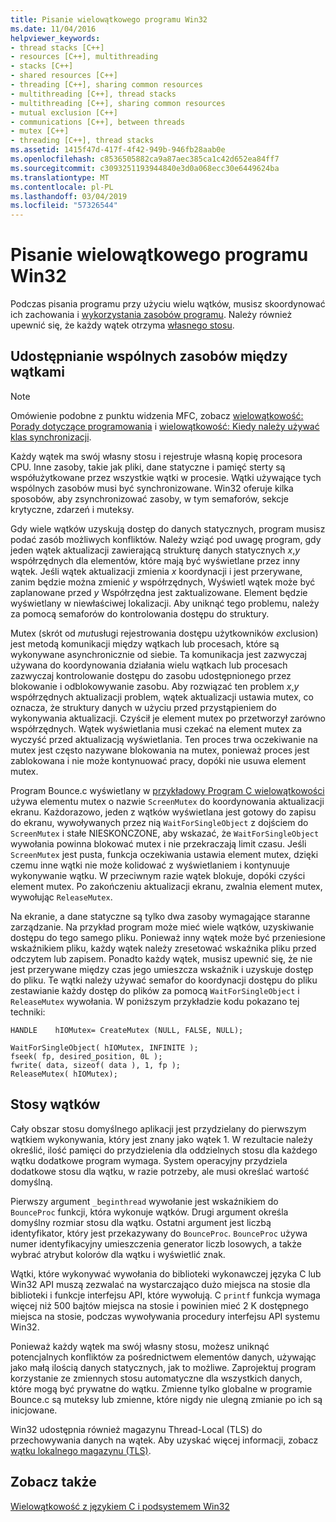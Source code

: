 ```yaml
---
title: Pisanie wielowątkowego programu Win32
ms.date: 11/04/2016
helpviewer_keywords:
- thread stacks [C++]
- resources [C++], multithreading
- stacks [C++]
- shared resources [C++]
- threading [C++], sharing common resources
- multithreading [C++], thread stacks
- multithreading [C++], sharing common resources
- mutual exclusion [C++]
- communications [C++], between threads
- mutex [C++]
- threading [C++], thread stacks
ms.assetid: 1415f47d-417f-4f42-949b-946fb28aab0e
ms.openlocfilehash: c8536505882ca9a87aec385ca1c42d652ea84ff7
ms.sourcegitcommit: c3093251193944840e3d0a068ecc30e6449624ba
ms.translationtype: MT
ms.contentlocale: pl-PL
ms.lasthandoff: 03/04/2019
ms.locfileid: "57326544"
---
```

# <a name="writing-a-multithreaded-win32-program"></a>Pisanie wielowątkowego programu Win32

Podczas pisania programu przy użyciu wielu wątków, musisz skoordynować ich zachowania i [wykorzystania zasobów programu](#_core_sharing_common_resources_between_threads). Należy również upewnić się, że każdy wątek otrzyma [własnego stosu](#_core_thread_stacks).

##  <a name="_core_sharing_common_resources_between_threads"></a> Udostępnianie wspólnych zasobów między wątkami

> [!NOTE]
>  Omówienie podobne z punktu widzenia MFC, zobacz [wielowątkowość: Porady dotyczące programowania](multithreading-programming-tips.md) i [wielowątkowość: Kiedy należy używać klas synchronizacji](multithreading-when-to-use-the-synchronization-classes.md).

Każdy wątek ma swój własny stosu i rejestruje własną kopię procesora CPU. Inne zasoby, takie jak pliki, dane statyczne i pamięć sterty są współużytkowane przez wszystkie wątki w procesie. Wątki używające tych wspólnych zasobów musi być synchronizowane. Win32 oferuje kilka sposobów, aby zsynchronizować zasoby, w tym semaforów, sekcje krytyczne, zdarzeń i muteksy.

Gdy wiele wątków uzyskują dostęp do danych statycznych, program musisz podać zasób możliwych konfliktów. Należy wziąć pod uwagę program, gdy jeden wątek aktualizacji zawierającą strukturę danych statycznych *x*,*y* współrzędnych dla elementów, które mają być wyświetlane przez inny wątek. Jeśli wątek aktualizacji zmienia *x* koordynacji i jest przerywane, zanim będzie można zmienić *y* współrzędnych, Wyświetl wątek może być zaplanowane przed *y* Współrzędna jest zaktualizowane. Element będzie wyświetlany w niewłaściwej lokalizacji. Aby uniknąć tego problemu, należy za pomocą semaforów do kontrolowania dostępu do struktury.

Mutex (skrót od *mut*usługi rejestrowania dostępu użytkowników *ex*clusion) jest metodą komunikacji między wątkach lub procesach, które są wykonywane asynchronicznie od siebie. Ta komunikacja jest zazwyczaj używana do koordynowania działania wielu wątkach lub procesach zazwyczaj kontrolowanie dostępu do zasobu udostępnionego przez blokowanie i odblokowywanie zasobu. Aby rozwiązać ten problem *x*,*y* współrzędnych aktualizacji problem, wątek aktualizacji ustawia mutex, co oznacza, że struktury danych w użyciu przed przystąpieniem do wykonywania aktualizacji. Czyścił je element mutex po przetworzył zarówno współrzędnych. Wątek wyświetlania musi czekać na element mutex za wyczyść przed aktualizacją wyświetlania. Ten proces trwa oczekiwanie na mutex jest często nazywane blokowania na mutex, ponieważ proces jest zablokowana i nie może kontynuować pracy, dopóki nie usuwa element mutex.

Program Bounce.c wyświetlany w [przykładowy Program C wielowątkowości](sample-multithread-c-program.md) używa elementu mutex o nazwie `ScreenMutex` do koordynowania aktualizacji ekranu. Każdorazowo, jeden z wątków wyświetlana jest gotowy do zapisu do ekranu, wywoływanych przez nią `WaitForSingleObject` z dojściem do `ScreenMutex` i stałe NIESKOŃCZONE, aby wskazać, że `WaitForSingleObject` wywołania powinna blokować mutex i nie przekraczają limit czasu. Jeśli `ScreenMutex` jest pusta, funkcja oczekiwania ustawia element mutex, dzięki czemu inne wątki nie może kolidować z wyświetlaniem i kontynuuje wykonywanie wątku. W przeciwnym razie wątek blokuje, dopóki czyści element mutex. Po zakończeniu aktualizacji ekranu, zwalnia element mutex, wywołując `ReleaseMutex`.

Na ekranie, a dane statyczne są tylko dwa zasoby wymagające staranne zarządzanie. Na przykład program może mieć wiele wątków, uzyskiwanie dostępu do tego samego pliku. Ponieważ inny wątek może być przeniesione wskaźnikiem pliku, każdy wątek należy zresetować wskaźnika pliku przed odczytem lub zapisem. Ponadto każdy wątek, musisz upewnić się, że nie jest przerywane między czas jego umieszcza wskaźnik i uzyskuje dostęp do pliku. Te wątki należy używać semafor do koordynacji dostępu do pliku zestawianie każdy dostęp do plików za pomocą `WaitForSingleObject` i `ReleaseMutex` wywołania. W poniższym przykładzie kodu pokazano tej techniki:

```
HANDLE    hIOMutex= CreateMutex (NULL, FALSE, NULL);

WaitForSingleObject( hIOMutex, INFINITE );
fseek( fp, desired_position, 0L );
fwrite( data, sizeof( data ), 1, fp );
ReleaseMutex( hIOMutex);
```

##  <a name="_core_thread_stacks"></a> Stosy wątków

Cały obszar stosu domyślnego aplikacji jest przydzielany do pierwszym wątkiem wykonywania, który jest znany jako wątek 1. W rezultacie należy określić, ilość pamięci do przydzielenia dla oddzielnych stosu dla każdego wątku dodatkowe program wymaga. System operacyjny przydziela dodatkowe stosu dla wątku, w razie potrzeby, ale musi określać wartość domyślną.

Pierwszy argument `_beginthread` wywołanie jest wskaźnikiem do `BounceProc` funkcji, która wykonuje wątków. Drugi argument określa domyślny rozmiar stosu dla wątku. Ostatni argument jest liczbą identyfikator, który jest przekazywany do `BounceProc`. `BounceProc` używa numer identyfikacyjny umieszczenia generator liczb losowych, a także wybrać atrybut kolorów dla wątku i wyświetlić znak.

Wątki, które wykonywać wywołania do biblioteki wykonawczej języka C lub Win32 API muszą zezwalać na wystarczająco dużo miejsca na stosie dla biblioteki i funkcje interfejsu API, które wywołują. C `printf` funkcja wymaga więcej niż 500 bajtów miejsca na stosie i powinien mieć 2 K dostępnego miejsca na stosie, podczas wywoływania procedury interfejsu API systemu Win32.

Ponieważ każdy wątek ma swój własny stosu, możesz uniknąć potencjalnych konfliktów za pośrednictwem elementów danych, używając jako małą ilością danych statycznych, jak to możliwe. Zaprojektuj program korzystanie ze zmiennych stosu automatyczne dla wszystkich danych, które mogą być prywatne do wątku. Zmienne tylko globalne w programie Bounce.c są muteksy lub zmienne, które nigdy nie ulegną zmianie po ich są inicjowane.

Win32 udostępnia również magazynu Thread-Local (TLS) do przechowywania danych na wątek. Aby uzyskać więcej informacji, zobacz [wątku lokalnego magazynu (TLS)](thread-local-storage-tls.md).

## <a name="see-also"></a>Zobacz także

[Wielowątkowość z językiem C i podsystemem Win32](multithreading-with-c-and-win32.md)
